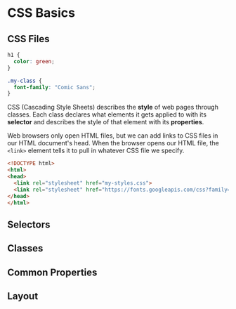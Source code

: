 # CSS Basics

## CSS Files

```css
h1 {
  color: green;
}

.my-class {
  font-family: "Comic Sans";
}
```

CSS (Cascading Style Sheets) describes the __style__ of web pages through classes. Each class declares what elements it gets applied to with its __selector__ and describes the style of that element with its __properties__.

Web browsers only open HTML files, but we can add links to CSS files in our HTML document's head. When the browser opens our HTML file, the `<link>` element tells it to pull in whatever CSS file we specify.

```html
<!DOCTYPE html>
<html>
<head>
  <link rel="stylesheet" href="my-styles.css">
  <link rel="stylesheet" href="https://fonts.googleapis.com/css?family=Roboto"> 
</head>
</html>
```

## Selectors

## Classes

## Common Properties

## Layout
